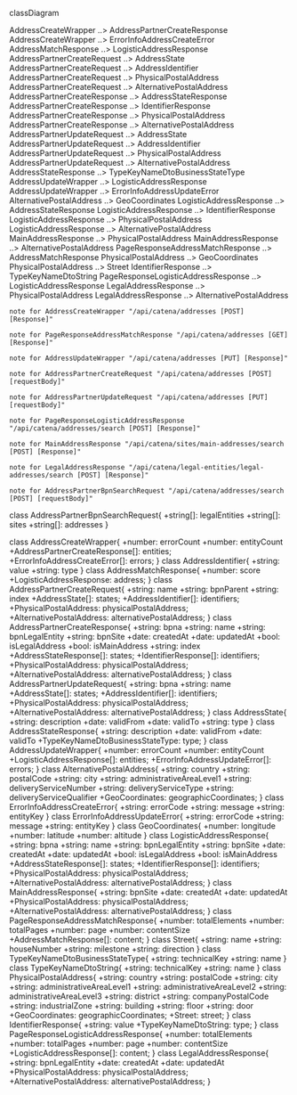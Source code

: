 classDiagram

AddressCreateWrapper ..> AddressPartnerCreateResponse AddressCreateWrapper ..> ErrorInfoAddressCreateError AddressMatchResponse ..> LogisticAddressResponse
AddressPartnerCreateRequest ..> AddressState AddressPartnerCreateRequest ..> AddressIdentifier AddressPartnerCreateRequest ..> PhysicalPostalAddress
AddressPartnerCreateRequest ..> AlternativePostalAddress AddressPartnerCreateResponse ..> AddressStateResponse AddressPartnerCreateResponse ..>
IdentifierResponse AddressPartnerCreateResponse ..> PhysicalPostalAddress AddressPartnerCreateResponse ..> AlternativePostalAddress AddressPartnerUpdateRequest
..> AddressState AddressPartnerUpdateRequest ..> AddressIdentifier AddressPartnerUpdateRequest ..> PhysicalPostalAddress AddressPartnerUpdateRequest ..>
AlternativePostalAddress AddressStateResponse ..> TypeKeyNameDtoBusinessStateType AddressUpdateWrapper ..> LogisticAddressResponse AddressUpdateWrapper ..>
ErrorInfoAddressUpdateError AlternativePostalAddress ..> GeoCoordinates LogisticAddressResponse ..> AddressStateResponse LogisticAddressResponse ..>
IdentifierResponse LogisticAddressResponse ..> PhysicalPostalAddress LogisticAddressResponse ..> AlternativePostalAddress MainAddressResponse ..>
PhysicalPostalAddress MainAddressResponse ..> AlternativePostalAddress PageResponseAddressMatchResponse ..> AddressMatchResponse PhysicalPostalAddress ..>
GeoCoordinates PhysicalPostalAddress ..> Street IdentifierResponse ..> TypeKeyNameDtoString PageResponseLogisticAddressResponse ..> LogisticAddressResponse
LegalAddressResponse ..> PhysicalPostalAddress LegalAddressResponse ..> AlternativePostalAddress

    note for AddressCreateWrapper "/api/catena/addresses [POST] [Response]"

    note for PageResponseAddressMatchResponse "/api/catena/addresses [GET] [Response]"

    note for AddressUpdateWrapper "/api/catena/addresses [PUT] [Response]"

    note for AddressPartnerCreateRequest "/api/catena/addresses [POST] [requestBody]"

    note for AddressPartnerUpdateRequest "/api/catena/addresses [PUT] [requestBody]"

    note for PageResponseLogisticAddressResponse "/api/catena/addresses/search [POST] [Response]"

    note for MainAddressResponse "/api/catena/sites/main-addresses/search [POST] [Response]"

    note for LegalAddressResponse "/api/catena/legal-entities/legal-addresses/search [POST] [Response]"

    note for AddressPartnerBpnSearchRequest "/api/catena/addresses/search [POST] [requestBody]"

class AddressPartnerBpnSearchRequest{ +string[]: legalEntities +string[]: sites +string[]: addresses }

class AddressCreateWrapper{ +number: errorCount +number: entityCount +AddressPartnerCreateResponse[]: entities; +ErrorInfoAddressCreateError[]: errors; } class
AddressIdentifier{ +string: value +string: type } class AddressMatchResponse{ +number: score +LogisticAddressResponse: address; } class
AddressPartnerCreateRequest{ +string: name +string: bpnParent +string: index +AddressState[]: states; +AddressIdentifier[]: identifiers; +PhysicalPostalAddress:
physicalPostalAddress; +AlternativePostalAddress: alternativePostalAddress; } class AddressPartnerCreateResponse{ +string: bpna +string: name +string:
bpnLegalEntity +string: bpnSite +date: createdAt +date: updatedAt +bool: isLegalAddress +bool: isMainAddress +string: index +AddressStateResponse[]: states;
+IdentifierResponse[]: identifiers; +PhysicalPostalAddress: physicalPostalAddress; +AlternativePostalAddress: alternativePostalAddress; } class
AddressPartnerUpdateRequest{ +string: bpna +string: name +AddressState[]: states; +AddressIdentifier[]: identifiers; +PhysicalPostalAddress:
physicalPostalAddress; +AlternativePostalAddress: alternativePostalAddress; } class AddressState{ +string: description +date: validFrom +date: validTo +string:
type } class AddressStateResponse{ +string: description +date: validFrom +date: validTo +TypeKeyNameDtoBusinessStateType: type; } class AddressUpdateWrapper{
+number: errorCount +number: entityCount +LogisticAddressResponse[]: entities; +ErrorInfoAddressUpdateError[]: errors; } class AlternativePostalAddress{
+string: country +string: postalCode +string: city +string: administrativeAreaLevel1 +string: deliveryServiceNumber +string: deliveryServiceType +string:
deliveryServiceQualifier +GeoCoordinates: geographicCoordinates; } class ErrorInfoAddressCreateError{ +string: errorCode +string: message +string: entityKey }
class ErrorInfoAddressUpdateError{ +string: errorCode +string: message +string: entityKey } class GeoCoordinates{ +number: longitude +number: latitude +number:
altitude } class LogisticAddressResponse{ +string: bpna +string: name +string: bpnLegalEntity +string: bpnSite +date: createdAt +date: updatedAt +bool:
isLegalAddress +bool: isMainAddress +AddressStateResponse[]: states; +IdentifierResponse[]: identifiers; +PhysicalPostalAddress: physicalPostalAddress;
+AlternativePostalAddress: alternativePostalAddress; } class MainAddressResponse{ +string: bpnSite +date: createdAt +date: updatedAt +PhysicalPostalAddress:
physicalPostalAddress; +AlternativePostalAddress: alternativePostalAddress; } class PageResponseAddressMatchResponse{ +number: totalElements +number: totalPages
+number: page +number: contentSize +AddressMatchResponse[]: content; } class Street{ +string: name +string: houseNumber +string: milestone +string: direction }
class TypeKeyNameDtoBusinessStateType{ +string: technicalKey +string: name } class TypeKeyNameDtoString{ +string: technicalKey +string: name } class
PhysicalPostalAddress{ +string: country +string: postalCode +string: city +string: administrativeAreaLevel1 +string: administrativeAreaLevel2 +string:
administrativeAreaLevel3 +string: district +string: companyPostalCode +string: industrialZone +string: building +string: floor +string: door +GeoCoordinates:
geographicCoordinates; +Street: street; } class IdentifierResponse{ +string: value +TypeKeyNameDtoString: type; } class PageResponseLogisticAddressResponse{
+number: totalElements +number: totalPages +number: page +number: contentSize +LogisticAddressResponse[]: content; } class LegalAddressResponse{ +string:
bpnLegalEntity +date: createdAt +date: updatedAt +PhysicalPostalAddress: physicalPostalAddress; +AlternativePostalAddress: alternativePostalAddress; }